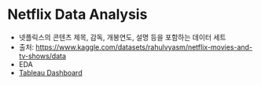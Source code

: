 # Netflix Data Analysis
- 넷플릭스의 콘텐츠 제목, 감독, 개봉연도, 설명 등을 포함하는 데이터 세트
- 출처: https://www.kaggle.com/datasets/rahulvyasm/netflix-movies-and-tv-shows/data
- EDA
- [Tableau Dashboard](https://public.tableau.com/app/profile/.58926695/viz/Netflix_EDA_dashboard/1?publish=yes)

